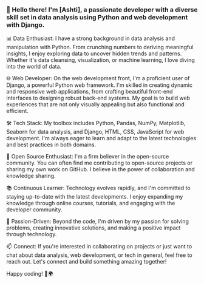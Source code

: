 ### 👋 Hello there! I'm [Ashti], a passionate developer with a diverse skill set in data analysis using Python and web development with Django.

📊 Data Enthusiast: I have a strong background in data analysis and manipulation with Python. From crunching numbers to deriving meaningful insights, I enjoy exploring data to uncover hidden trends and patterns. Whether it's data cleansing, visualization, or machine learning, I love diving into the world of data.

🌐 Web Developer: On the web development front, I'm a proficient user of Django, a powerful Python web framework. I'm skilled in creating dynamic and responsive web applications, from crafting beautiful front-end interfaces to designing robust back-end systems. My goal is to build web experiences that are not only visually appealing but also functional and efficient.

🛠️ Tech Stack: My toolbox includes Python, Pandas, NumPy, Matplotlib, Seaborn for data analysis, and Django, HTML, CSS, JavaScript for web development. I'm always eager to learn and adapt to the latest technologies and best practices in both domains.

🚀 Open Source Enthusiast: I'm a firm believer in the open-source community. You can often find me contributing to open-source projects or sharing my own work on GitHub. I believe in the power of collaboration and knowledge sharing.

📚 Continuous Learner: Technology evolves rapidly, and I'm committed to staying up-to-date with the latest developments. I enjoy expanding my knowledge through online courses, tutorials, and engaging with the developer community.

🌟 Passion-Driven: Beyond the code, I'm driven by my passion for solving problems, creating innovative solutions, and making a positive impact through technology.

📫 Connect: If you're interested in collaborating on projects or just want to chat about data analysis, web development, or tech in general, feel free to reach out. Let's connect and build something amazing together!

Happy coding! 🚀🌍
